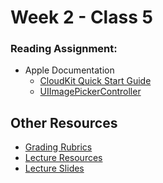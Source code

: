 # Week 2 - Class 5

### Reading Assignment:
* Apple Documentation
  * [CloudKit Quick Start Guide](https://developer.apple.com/library/content/documentation/DataManagement/Conceptual/CloudKitQuickStart/Introduction/Introduction.html#//apple_ref/doc/uid/TP40014987)
  * [UIImagePickerController](https://developer.apple.com/library/ios/documentation/UIKit/Reference/UIImagePickerController_Class/index.html)

## Other Resources
* [Grading Rubrics](../../resources/)
* [Lecture Resources](lecture/)
* [Lecture Slides]()

